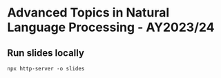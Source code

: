 # Advanced Topics in Natural Language Processing - AY2023/24

## Run slides locally

    npx http-server -o slides
